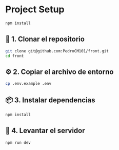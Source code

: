 # Project Setup

```sh
npm install
```

## 📁 1. Clonar el repositorio

```bash
git clone git@github.com:PedroCM101/front.git
cd front
```

## ⚙️ 2. Copiar el archivo de entorno

```bash
cp .env.example .env
```

## 📦 3. Instalar dependencias

```bash
npm install
```

## 🚀 4. Levantar el servidor

```bash
npm run dev
```
